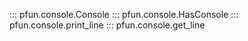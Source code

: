 ::: pfun.console.Console
::: pfun.console.HasConsole
::: pfun.console.print_line
::: pfun.console.get_line
